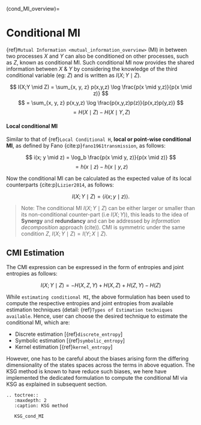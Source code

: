 (cond_MI_overview)=
# Conditional MI
{ref}`Mutual Information <mutual_information_overview>` (MI) in between two processes $X$ and $Y$ can also be conditioned on other processes, such as $Z$, known as conditional MI. Such conditional MI now provides the shared information between  $X$ & $Y$ by considering the knowledge of the third conditional variable (eg: $Z$) and is written as $I(X;Y \mid Z)$.  

$$
I(X;Y \mid Z) = \sum_{x, y, z} p(x,y,z) \log \frac{p(x \mid y,z)}{p(x \mid z)}
$$
$$
= \sum_{x, y, z} p(x,y,z) \log \frac{p(x,y,z)p(z)}{p(x,z)p(y,z)}
$$
$$
= H(X \mid Z) - H(X \mid Y,Z)
$$

#### Local conditional MI
Similar to that of {ref}`Local Conditional H`, **local or point-wise conditional MI**, as defined by Fano {cite:p}`fano1961transmission`, as follows:

$$
i(x; y \mid z) = \log_b \frac{p(x \mid y, z)}{p(x \mid z)}
$$
$$
= h(x \mid z) - h(x \mid y, z)
$$

Now the conditional MI can be calculated as the expected value of its local counterparts {cite:p}`Lizier2014`, as follows:

$$
I(X; Y \mid Z) = \langle i(x; y \mid z) \rangle.
$$

> Note:
> The conditional MI $I(X;Y \mid Z)$ can be either larger or smaller than its non-conditional counter-part (i.e $I(X;Y )$), this leads to the idea of **Synergy** and **redundancy** and can be addressed by _information decomposition_ approach (cite)).
> CMI is symmetric under the same condition $Z$, $I(X;Y \mid Z) =  I(Y;X \mid Z)$.

## CMI Estimation
The CMI expression can be expressed in the form of entropies and joint entropies as follows:

$$
I(X;Y \mid Z) = - H(X,Z,Y) + H(X,Z) + H(Z,Y) - H(Z)
$$
 
While `estimating conditional MI`, the above formulation has been used to compute the respective entropies and joint entropies from available estimation techniques (detail: {ref}`Types of Estimation techniques available`. Hence, user can choose the desired technique to estimate the conditional MI, which are:
- Discrete estimation [{ref}`discrete_entropy`]  
- Symbolic estimation [{ref}`symbolic_entropy`]  
- Kernel estimation [{ref}`kernel_entropy`]  

However, one has to be careful about the biases arising form the differing dimensionality of the states spaces across the terms in above equation. The KSG method is known to have reduce such biases, we here have implemented the dedicated formulation to compute the conditional MI via KSG as explained in subsequent section.

```{eval-rst}
.. toctree::
   :maxdepth: 2
   :caption: KSG method

   KSG_cond_MI
```
